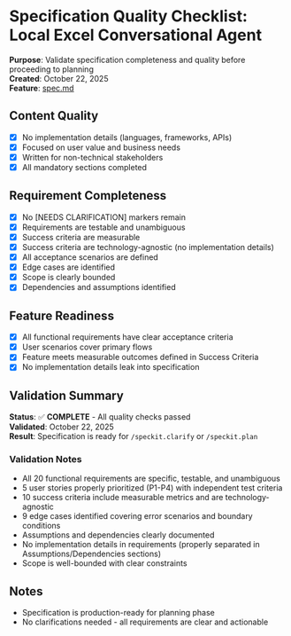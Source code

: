 # Specification Quality Checklist: Local Excel Conversational Agent

**Purpose**: Validate specification completeness and quality before proceeding to planning  
**Created**: October 22, 2025  
**Feature**: [spec.md](../spec.md)

## Content Quality

- [x] No implementation details (languages, frameworks, APIs)
- [x] Focused on user value and business needs
- [x] Written for non-technical stakeholders
- [x] All mandatory sections completed

## Requirement Completeness

- [x] No [NEEDS CLARIFICATION] markers remain
- [x] Requirements are testable and unambiguous
- [x] Success criteria are measurable
- [x] Success criteria are technology-agnostic (no implementation details)
- [x] All acceptance scenarios are defined
- [x] Edge cases are identified
- [x] Scope is clearly bounded
- [x] Dependencies and assumptions identified

## Feature Readiness

- [x] All functional requirements have clear acceptance criteria
- [x] User scenarios cover primary flows
- [x] Feature meets measurable outcomes defined in Success Criteria
- [x] No implementation details leak into specification

## Validation Summary

**Status**: ✅ **COMPLETE** - All quality checks passed  
**Validated**: October 22, 2025  
**Result**: Specification is ready for `/speckit.clarify` or `/speckit.plan`

### Validation Notes

- All 20 functional requirements are specific, testable, and unambiguous
- 5 user stories properly prioritized (P1-P4) with independent test criteria
- 10 success criteria include measurable metrics and are technology-agnostic
- 9 edge cases identified covering error scenarios and boundary conditions
- Assumptions and dependencies clearly documented
- No implementation details in requirements (properly separated in Assumptions/Dependencies sections)
- Scope is well-bounded with clear constraints

## Notes

- Specification is production-ready for planning phase
- No clarifications needed - all requirements are clear and actionable
